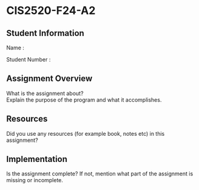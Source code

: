 # CIS2520-F24-A2

## Student Information 
Name : 

Student Number : 

## Assignment Overview
What is the assignment about?  
Explain the purpose of the program and what it accomplishes.

## Resources 
Did you use any resources (for example book, notes etc) in this assignment?

## Implementation
Is the assignment complete? If not, mention what part of the assignment is missing or incomplete.
